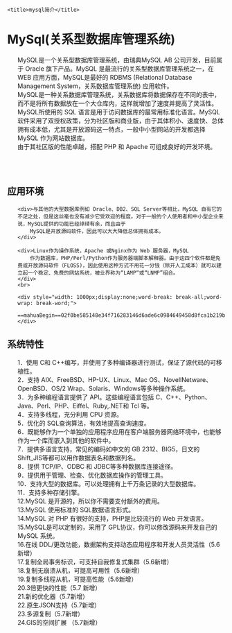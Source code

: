 
<html>
<head>
    <meta http-equiv="Content-Type" content="text/html; charset=UTF-8">

    <title>mysql简介</title>

</head>
<body>
<h1>MySql(关系型数据库管理系统)</h1>
<ol>
    <div>MySQL是一个关系型数据库管理系统，由瑞典MySQL AB 公司开发，目前属于 Oracle 旗下产品。MySQL 是最流行的关系型数据库管理系统之一，在 WEB 应用方面，MySQL是最好的 RDBMS
        (Relational Database Management System，关系数据库管理系统) 应用软件。
    </div>
    <div>MySQL是一种关系数据库管理系统，关系数据库将数据保存在不同的表中，而不是将所有数据放在一个大仓库内，这样就增加了速度并提高了灵活性。</div>
    <div>MySQL所使用的 SQL 语言是用于访问数据库的最常用标准化语言。MySQL 软件采用了双授权政策，分为社区版和商业版，由于其体积小、速度快、总体拥有成本低，尤其是开放源码这一特点，一般中小型网站的开发都选择 MySQL
        作为网站数据库。
    </div>
    <div>由于其社区版的性能卓越，搭配 PHP 和 Apache 可组成良好的开发环境。</div>
</ol>
<br>
<br>
<h2>应用环境</h2>
<ol>

    <div>与其他的大型数据库例如 Oracle、DB2、SQL Server等相比，MySQL 自有它的不足之处，但是这丝毫也没有减少它受欢迎的程度。对于一般的个人使用者和中小型企业来说，MySQL提供的功能已经绰绰有余，而且由于
        MySQL是开放源码软件，因此可以大大降低总体拥有成本。
    </div>

    <div>Linux作为操作系统，Apache 或Nginx作为 Web 服务器，MySQL
        作为数据库，PHP/Perl/Python作为服务器端脚本解释器。由于这四个软件都是免费或开放源码软件（FLOSS)，因此使用这种方式不用花一分钱（除开人工成本）就可以建立起一个稳定、免费的网站系统，被业界称为“LAMP“或“LNMP”组合。
    </div>
    <br>

    <div style="width: 1000px;display:none;word-break: break-all;word-wrap: break-word;">
        ==mahuaBegin==02f0be585148e34f716283146d6ade6c0984649458d8fca1b219b401e9af2000b2edd17904009726801216185ba04510acdd7b409e26a659a157202efc452972e1b71b9d2dad6d80b74da0a6155fc314674b5c2894cd9c410d4728120b4f5236c7063878dcc81be9f36350aed486e039429e9fa9f99f29d7e7d7e9b5ee2a7b78311fbab827ddefb4b990ed936e05a514921e6509d5474052b42d697c1c64c6654f749e72628236d2b55268877a864bee8d997bc8a998131597a9f434af9d708f69e3f4847dfc169284fd5e7e4b5d463f35a8f0603a6dd5ddd094b4cb77e8e4c2==mahuaEnd==
    </div>
</ol>


<h2>系统特性</h2>
<ol>
    <div>1．使用 C和 C++编写，并使用了多种编译器进行测试，保证了源代码的可移植性。</div>
    <div>2．支持 AIX、FreeBSD、HP-UX、Linux、Mac OS、NovellNetware、OpenBSD、OS/2 Wrap、Solaris、Windows等多种操作系统。</div>
    <div>3．为多种编程语言提供了 API。这些编程语言包括 C、C++、Python、Java、Perl、PHP、Eiffel、Ruby,.NET和 Tcl 等。</div>
    <div>4．支持多线程，充分利用 CPU 资源。</div>
    <div>5．优化的 SQL查询算法，有效地提高查询速度。</div>
    <div>6．既能够作为一个单独的应用程序应用在客户端服务器网络环境中，也能够作为一个库而嵌入到其他的软件中。</div>
    <div>7．提供多语言支持，常见的编码如中文的 GB 2312、BIG5，日文的 Shift_JIS等都可以用作数据表名和数据列名。</div>
    <div>8．提供 TCP/IP、ODBC 和 JDBC等多种数据库连接途径。</div>
    <div>9．提供用于管理、检查、优化数据库操作的管理工具。</div>
    <div>10．支持大型的数据库。可以处理拥有上千万条记录的大型数据库。</div>
    <div>11．支持多种存储引擎。</div>
    <div>12.MySQL 是开源的，所以你不需要支付额外的费用。</div>
    <div>13.MySQL 使用标准的 SQL数据语言形式。</div>
    <div>14.MySQL 对 PHP 有很好的支持，PHP是比较流行的 Web 开发语言。</div>
    <div>15.MySQL是可以定制的，采用了 GPL协议，你可以修改源码来开发自己的 MySQL 系统。</div>
    <div>16.在线 DDL/更改功能，数据架构支持动态应用程序和开发人员灵活性（5.6新增）</div>
    <div>17.复制全局事务标识，可支持自我修复式集群（5.6新增）</div>
    <div>18.复制无崩溃从机，可提高可用性（5.6新增）</div>
    <div>19.复制多线程从机，可提高性能（5.6新增）</div>
    <div>20.3倍更快的性能（5.7 新增）</div>
    <div>21.新的优化器（5.7新增）</div>
    <div>22.原生JSON支持（5.7新增）</div>
    <div>23.多源复制（5.7新增）</div>
    <div>24.GIS的空间扩展 （5.7新增）</div>
</ol>


</body>
</html>
